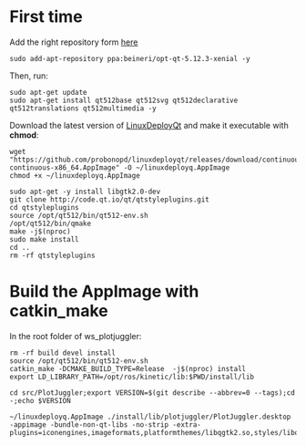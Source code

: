 # First time

Add the right repository form [here](https://launchpad.net/~beineri)


    sudo add-apt-repository ppa:beineri/opt-qt-5.12.3-xenial -y

Then, run:

    sudo apt-get update
    sudo apt-get install qt512base qt512svg qt512declarative qt512translations qt512multimedia -y

Download the latest version of [LinuxDeployQt](https://github.com/probonopd/linuxdeployqt) and make it executable with __chmod__:

    wget "https://github.com/probonopd/linuxdeployqt/releases/download/continuous/linuxdeployqt-continuous-x86_64.AppImage" -O ~/linuxdeployq.AppImage
    chmod +x ~/linuxdeployq.AppImage
    
    sudo apt-get -y install libgtk2.0-dev
    git clone http://code.qt.io/qt/qtstyleplugins.git
    cd qtstyleplugins
    source /opt/qt512/bin/qt512-env.sh
    /opt/qt512/bin/qmake
    make -j$(nproc)
    sudo make install 
    cd ..
    rm -rf qtstyleplugins

# Build the AppImage with catkin_make

In the root folder of ws_plotjuggler:

    rm -rf build devel install
    source /opt/qt512/bin/qt512-env.sh
    catkin_make -DCMAKE_BUILD_TYPE=Release  -j$(nproc) install  
    export LD_LIBRARY_PATH=/opt/ros/kinetic/lib:$PWD/install/lib
    
    cd src/PlotJuggler;export VERSION=$(git describe --abbrev=0 --tags);cd -;echo $VERSION
    
    ~/linuxdeployq.AppImage ./install/lib/plotjuggler/PlotJuggler.desktop -appimage -bundle-non-qt-libs -no-strip -extra-plugins=iconengines,imageformats,platformthemes/libqgtk2.so,styles/libqgtk2style.so
          



